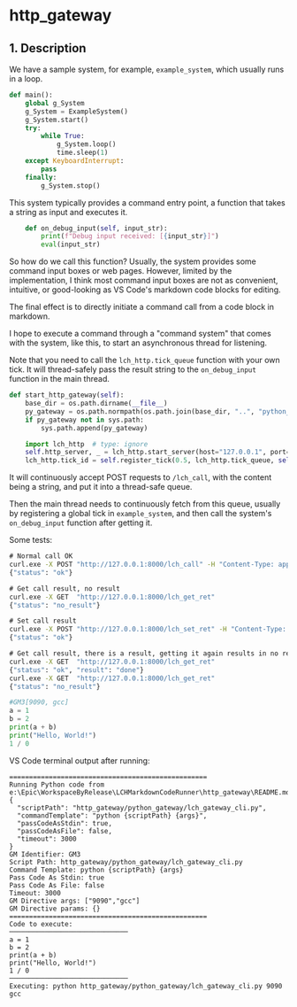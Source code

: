 # http_gateway

## 1. Description

We have a sample system, for example, `example_system`, which usually runs in a loop.

```python
def main():
    global g_System
    g_System = ExampleSystem()
    g_System.start()
    try:
        while True:
            g_System.loop()
            time.sleep(1)
    except KeyboardInterrupt:
        pass
    finally:
        g_System.stop()
```

This system typically provides a command entry point, a function that takes a string as input and executes it.

```python
    def on_debug_input(self, input_str):
        print(f"Debug input received: [{input_str}]")
        eval(input_str)
```

So how do we call this function? Usually, the system provides some command input boxes or web pages. However, limited by the implementation, I think most command input boxes are not as convenient, intuitive, or good-looking as VS Code's markdown code blocks for editing.

The final effect is to directly initiate a command call from a code block in markdown.

I hope to execute a command through a "command system" that comes with the system, like this, to start an asynchronous thread for listening.

Note that you need to call the `lch_http.tick_queue` function with your own tick. It will thread-safely pass the result string to the `on_debug_input` function in the main thread.

```python
def start_http_gateway(self):
    base_dir = os.path.dirname(__file__)
    py_gateway = os.path.normpath(os.path.join(base_dir, "..", "python_gateway"))
    if py_gateway not in sys.path:
        sys.path.append(py_gateway)

    import lch_http  # type: ignore
    self.http_server, _ = lch_http.start_server(host="127.0.0.1", port=9090)
    lch_http.tick_id = self.register_tick(0.5, lch_http.tick_queue, self.on_debug_input)
```

It will continuously accept POST requests to `/lch_call`, with the content being a string, and put it into a thread-safe queue.

Then the main thread needs to continuously fetch from this queue, usually by registering a global tick in `example_system`, and then call the system's `on_debug_input` function after getting it.

Some tests:
```cmd
# Normal call OK
curl.exe -X POST "http://127.0.0.1:8000/lch_call" -H "Content-Type: application/json" -d "{\"message\":\"print('111')\"}"
{"status": "ok"}

# Get call result, no result
curl.exe -X GET  "http://127.0.0.1:8000/lch_get_ret"
{"status": "no_result"}

# Set call result
curl.exe -X POST "http://127.0.0.1:8000/lch_set_ret" -H "Content-Type: application/json" -d "{\"result\":\"done\"}"
{"status": "ok"}

# Get call result, there is a result, getting it again results in no result
curl.exe -X GET  "http://127.0.0.1:8000/lch_get_ret"
{"status": "ok", "result": "done"}
curl.exe -X GET  "http://127.0.0.1:8000/lch_get_ret"
{"status": "no_result"}
```

```python
#GM3[9090, gcc]
a = 1
b = 2
print(a + b)
print("Hello, World!")
1 / 0
```

VS Code terminal output after running:
```output
==================================================
Running Python code from e:\Epic\WorkspaceByRelease\LCHMarkdownCodeRunner\http_gateway\README.md
{
  "scriptPath": "http_gateway/python_gateway/lch_gateway_cli.py",
  "commandTemplate": "python {scriptPath} {args}",
  "passCodeAsStdin": true,
  "passCodeAsFile": false,
  "timeout": 3000
}
GM Identifier: GM3
Script Path: http_gateway/python_gateway/lch_gateway_cli.py
Command Template: python {scriptPath} {args}
Pass Code As Stdin: true
Pass Code As File: false
Timeout: 3000
GM Directive args: ["9090","gcc"]
GM Directive params: {}
==================================================
Code to execute:
──────────────────────────────
a = 1
b = 2
print(a + b)
print("Hello, World!")
1 / 0
──────────────────────────────
Executing: python http_gateway/python_gateway/lch_gateway_cli.py 9090 gcc
```